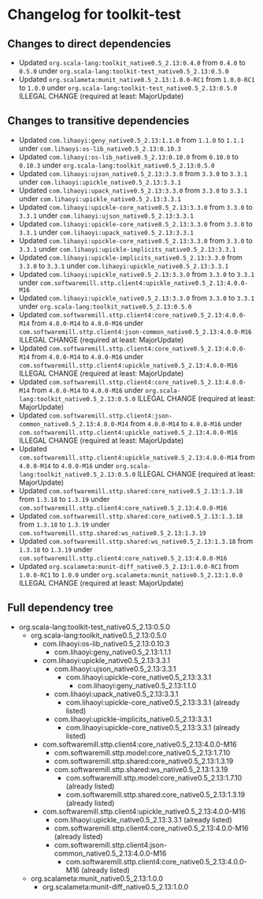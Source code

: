 # Changelog for toolkit-test

## Changes to direct dependencies
 - Updated `org.scala-lang:toolkit_native0.5_2.13:0.4.0` from `0.4.0` to `0.5.0` under `org.scala-lang:toolkit-test_native0.5_2.13:0.5.0`
 - Updated `org.scalameta:munit_native0.5_2.13:1.0.0-RC1` from `1.0.0-RC1` to `1.0.0` under `org.scala-lang:toolkit-test_native0.5_2.13:0.5.0` ILLEGAL CHANGE (required at least: MajorUpdate)

## Changes to transitive dependencies
 - Updated `com.lihaoyi:geny_native0.5_2.13:1.1.0` from `1.1.0` to `1.1.1` under `com.lihaoyi:os-lib_native0.5_2.13:0.10.3`
 - Updated `com.lihaoyi:os-lib_native0.5_2.13:0.10.0` from `0.10.0` to `0.10.3` under `org.scala-lang:toolkit_native0.5_2.13:0.5.0`
 - Updated `com.lihaoyi:ujson_native0.5_2.13:3.3.0` from `3.3.0` to `3.3.1` under `com.lihaoyi:upickle_native0.5_2.13:3.3.1`
 - Updated `com.lihaoyi:upack_native0.5_2.13:3.3.0` from `3.3.0` to `3.3.1` under `com.lihaoyi:upickle_native0.5_2.13:3.3.1`
 - Updated `com.lihaoyi:upickle-core_native0.5_2.13:3.3.0` from `3.3.0` to `3.3.1` under `com.lihaoyi:ujson_native0.5_2.13:3.3.1`
 - Updated `com.lihaoyi:upickle-core_native0.5_2.13:3.3.0` from `3.3.0` to `3.3.1` under `com.lihaoyi:upack_native0.5_2.13:3.3.1`
 - Updated `com.lihaoyi:upickle-core_native0.5_2.13:3.3.0` from `3.3.0` to `3.3.1` under `com.lihaoyi:upickle-implicits_native0.5_2.13:3.3.1`
 - Updated `com.lihaoyi:upickle-implicits_native0.5_2.13:3.3.0` from `3.3.0` to `3.3.1` under `com.lihaoyi:upickle_native0.5_2.13:3.3.1`
 - Updated `com.lihaoyi:upickle_native0.5_2.13:3.3.0` from `3.3.0` to `3.3.1` under `com.softwaremill.sttp.client4:upickle_native0.5_2.13:4.0.0-M16`
 - Updated `com.lihaoyi:upickle_native0.5_2.13:3.3.0` from `3.3.0` to `3.3.1` under `org.scala-lang:toolkit_native0.5_2.13:0.5.0`
 - Updated `com.softwaremill.sttp.client4:core_native0.5_2.13:4.0.0-M14` from `4.0.0-M14` to `4.0.0-M16` under `com.softwaremill.sttp.client4:json-common_native0.5_2.13:4.0.0-M16` ILLEGAL CHANGE (required at least: MajorUpdate)
 - Updated `com.softwaremill.sttp.client4:core_native0.5_2.13:4.0.0-M14` from `4.0.0-M14` to `4.0.0-M16` under `com.softwaremill.sttp.client4:upickle_native0.5_2.13:4.0.0-M16` ILLEGAL CHANGE (required at least: MajorUpdate)
 - Updated `com.softwaremill.sttp.client4:core_native0.5_2.13:4.0.0-M14` from `4.0.0-M14` to `4.0.0-M16` under `org.scala-lang:toolkit_native0.5_2.13:0.5.0` ILLEGAL CHANGE (required at least: MajorUpdate)
 - Updated `com.softwaremill.sttp.client4:json-common_native0.5_2.13:4.0.0-M14` from `4.0.0-M14` to `4.0.0-M16` under `com.softwaremill.sttp.client4:upickle_native0.5_2.13:4.0.0-M16` ILLEGAL CHANGE (required at least: MajorUpdate)
 - Updated `com.softwaremill.sttp.client4:upickle_native0.5_2.13:4.0.0-M14` from `4.0.0-M14` to `4.0.0-M16` under `org.scala-lang:toolkit_native0.5_2.13:0.5.0` ILLEGAL CHANGE (required at least: MajorUpdate)
 - Updated `com.softwaremill.sttp.shared:core_native0.5_2.13:1.3.18` from `1.3.18` to `1.3.19` under `com.softwaremill.sttp.client4:core_native0.5_2.13:4.0.0-M16`
 - Updated `com.softwaremill.sttp.shared:core_native0.5_2.13:1.3.18` from `1.3.18` to `1.3.19` under `com.softwaremill.sttp.shared:ws_native0.5_2.13:1.3.19`
 - Updated `com.softwaremill.sttp.shared:ws_native0.5_2.13:1.3.18` from `1.3.18` to `1.3.19` under `com.softwaremill.sttp.client4:core_native0.5_2.13:4.0.0-M16`
 - Updated `org.scalameta:munit-diff_native0.5_2.13:1.0.0-RC1` from `1.0.0-RC1` to `1.0.0` under `org.scalameta:munit_native0.5_2.13:1.0.0` ILLEGAL CHANGE (required at least: MajorUpdate)

## Full dependency tree

 - org.scala-lang:toolkit-test_native0.5_2.13:0.5.0
   - org.scala-lang:toolkit_native0.5_2.13:0.5.0
     - com.lihaoyi:os-lib_native0.5_2.13:0.10.3
       - com.lihaoyi:geny_native0.5_2.13:1.1.1
     - com.lihaoyi:upickle_native0.5_2.13:3.3.1
       - com.lihaoyi:ujson_native0.5_2.13:3.3.1
         - com.lihaoyi:upickle-core_native0.5_2.13:3.3.1
           - com.lihaoyi:geny_native0.5_2.13:1.1.0
       - com.lihaoyi:upack_native0.5_2.13:3.3.1
         - com.lihaoyi:upickle-core_native0.5_2.13:3.3.1 (already listed)
       - com.lihaoyi:upickle-implicits_native0.5_2.13:3.3.1
         - com.lihaoyi:upickle-core_native0.5_2.13:3.3.1 (already listed)
     - com.softwaremill.sttp.client4:core_native0.5_2.13:4.0.0-M16
       - com.softwaremill.sttp.model:core_native0.5_2.13:1.7.10
       - com.softwaremill.sttp.shared:core_native0.5_2.13:1.3.19
       - com.softwaremill.sttp.shared:ws_native0.5_2.13:1.3.19
         - com.softwaremill.sttp.model:core_native0.5_2.13:1.7.10 (already listed)
         - com.softwaremill.sttp.shared:core_native0.5_2.13:1.3.19 (already listed)
     - com.softwaremill.sttp.client4:upickle_native0.5_2.13:4.0.0-M16
       - com.lihaoyi:upickle_native0.5_2.13:3.3.1 (already listed)
       - com.softwaremill.sttp.client4:core_native0.5_2.13:4.0.0-M16 (already listed)
       - com.softwaremill.sttp.client4:json-common_native0.5_2.13:4.0.0-M16
         - com.softwaremill.sttp.client4:core_native0.5_2.13:4.0.0-M16 (already listed)
   - org.scalameta:munit_native0.5_2.13:1.0.0
     - org.scalameta:munit-diff_native0.5_2.13:1.0.0
